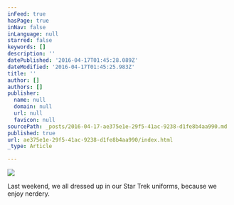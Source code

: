 ```yaml
---
inFeed: true
hasPage: true
inNav: false
inLanguage: null
starred: false
keywords: []
description: ''
datePublished: '2016-04-17T01:45:28.089Z'
dateModified: '2016-04-17T01:45:25.983Z'
title: ''
author: []
authors: []
publisher:
  name: null
  domain: null
  url: null
  favicon: null
sourcePath: _posts/2016-04-17-ae375e1e-29f5-41ac-9238-d1fe8b4aa990.md
published: true
url: ae375e1e-29f5-41ac-9238-d1fe8b4aa990/index.html
_type: Article

---
```

![](https://the-grid-user-content.s3-us-west-2.amazonaws.com/e16b8992-fd89-42bb-a51c-18d5181ba128.jpg)

Last weekend, we all dressed up in our Star Trek uniforms, because we enjoy nerdery.